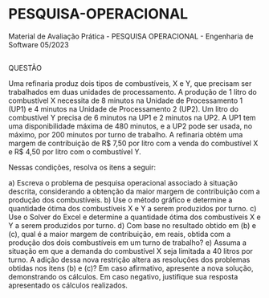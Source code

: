 # PESQUISA-OPERACIONAL
Material de Avaliação Prática - PESQUISA OPERACIONAL - Engenharia de Software 05/2023
##
QUESTÃO

Uma refinaria produz dois tipos de combustíveis, X e Y, que precisam ser trabalhados em duas unidades de processamento. A produção de 1 litro do combustível X necessita de 8 minutos na Unidade de Processamento 1 (UP1) e 4 minutos na Unidade de Processamento 2 (UP2). Um litro do combustível Y precisa de 6 minutos na UP1 e 2 minutos na UP2. A UP1 tem uma disponibilidade máxima de 480 minutos, e a UP2 pode ser usada, no máximo, por 200 minutos por turno de trabalho. A refinaria obtém uma margem de contribuição de R$ 7,50 por litro com a venda do combustível X e R$ 4,50 por litro com o combustível Y.

Nessas condições, resolva os itens a seguir:

a) Escreva o problema de pesquisa operacional associado à situação descrita, considerando a obtenção da maior margem de contribuição com a produção dos combustíveis.
b) Use o método gráfico e determine a quantidade ótima dos combustíveis X e Y a serem produzidos por turno.
c) Use o Solver do Excel e determine a quantidade ótima dos combustíveis X e Y a serem produzidos por turno.
d) Com base no resultado obtido em (b) e (c), qual é a maior margem de contribuição, em reais, obtida com a produção dos dois combustíveis em um turno de trabalho?
e) Assuma a situação em que a demanda do combustível X seja limitada a 40 litros por turno. A adição dessa nova restrição altera as resoluções dos problemas obtidas nos itens (b) e (c)? Em caso afirmativo, apresente a nova solução, demonstrando os cálculos. Em caso negativo, justifique sua resposta apresentado os cálculos realizados.
